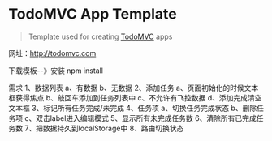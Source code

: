 # TodoMVC App Template

> Template used for creating [TodoMVC](http://todomvc.com) apps

网址：http://todomvc.com

下载模板--》安装  npm install

需求
	1、数据列表
		a、有数据
		b、无数据
	2、添加任务
		a、页面初始化的时候文本框获得焦点
		b、敲回车添加到任务列表中
		c、不允许有飞控数据
		d、添加完成清空文本框
	3、标记所有任务完成/未完成
	4、任务项
		a、切换任务完成状态
		b、删除任务项
		c、双击label进入编辑模式
	5、显示所有未完成任务数
	6、清除所有已完成任务数
	7、把数据持久到localStorage中
	8、路由切换状态

